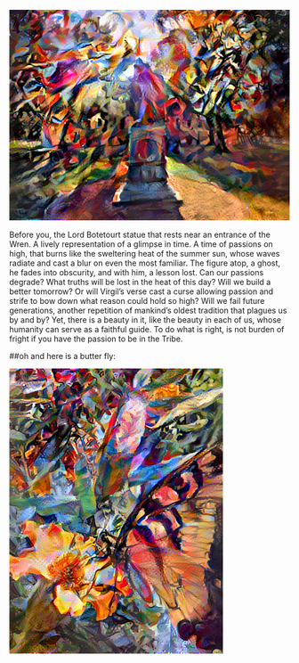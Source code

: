 ![1000 x100 (2).png](https://github.com/Acejv21/Ace_Code/blob/master/1000%20x100%20(2).png?raw=true)


Before you, the Lord Botetourt statue that rests near an entrance of the Wren.  A lively representation of a glimpse in time. A time of passions on high, that burns like the sweltering heat of the summer sun, whose waves radiate and cast a blur on even the most familiar. The figure atop, a ghost, he fades into obscurity, and with him, a lesson lost. Can our passions degrade? What truths will be lost in the heat of this day? Will we build a better tomorrow? Or will Virgil’s verse cast a curse allowing passion and strife to bow down what reason could hold so high? Will we fail future generations, another repetition of mankind’s oldest tradition that plagues us by and by? Yet, there is a beauty in it, like the beauty in each of us, whose humanity can serve as a faithful guide. To do what is right, is not burden of fright if you have the passion to be in the Tribe.    

##oh and here is a butter fly:

![stylized-image (2).png](https://github.com/Acejv21/Ace_Code/blob/master/stylized-image%20(2).png?raw=true)
